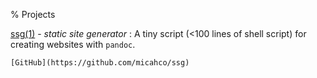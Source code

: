 % Projects

[ssg(1)](/projects/ssg.1.html) - *static site generator*
:	A tiny script (<100 lines of shell script) for creating websites with `pandoc`.

	[GitHub](https://github.com/micahco/ssg)
